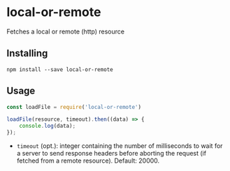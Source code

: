 # local-or-remote
Fetches a local or remote (http) resource

## Installing
```
npm install --save local-or-remote
```

## Usage

```javascript
const loadFile = require('local-or-remote')

loadFile(resource, timeout).then((data) => {
	console.log(data);
});
```
- `timeout` (opt.): integer containing the number of milliseconds to wait for a server to send response headers before aborting the request (if fetched from a remote resource). Default: 20000.